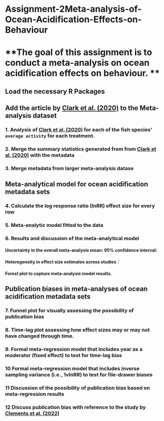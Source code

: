 # Assignment-2Meta-analysis-of-Ocean-Acidification-Effects-on-Behaviour
# **The goal of this assignment is to conduct a meta-analysis on ocean acidification effects on behaviour. **
## **Load the necessary R Packages**

## **Add the article by [Clark et al. (2020)](https://doi.org/10.1038/s41586-019-1903-y) to the Meta-analysis dataset**

### 1. Analysis of [Clark et al. (2020)](https://doi.org/10.1038/s41586-019-1903-y) for each of the fish species’ `average activity` for each treatment.

### 2. Merge the summary statistics generated from from [Clark et al. (2020)](https://doi.org/10.1038/s41586-019-1903-y) with the metadata

### 3. Merge metadata from larger meta-analysis datase

## **Meta-analytical model for ocean acidification metadata sets**

### 4. Calculate the log response ratio (lnRR) effect size for every row

### 5. Meta-analytic model fitted to the data

### 6. Results and discussion of the meta-analytical model

#### Uncertainty in the overall meta-analysis mean: 95% confidence interval:

#### Heterogeneity in effect size estimates across studies：

#### Forest plot to capture meta-analysis model results.

## **Publication biases in meta-analyses of ocean acidification metadata sets**

### 7. Funnel plot for visually assessing the possibility of publication bias  

### 8. Time-lag plot assessing how effect sizes may or may not have changed through time.

### 9. Formal meta-regression model that includes year as a moderator (fixed effect) to test for time-lag bias

### 10 Formal meta-regression model that includes inverse sampling variance (i.e., 1vlnRR) to test for file-drawer biases

### 11 Discussion of the possibility of publication bias based on meta-regression results

### 12 Discuss publication bias with reference to the study by [Clements et al. (2022)](https://doi.org/10.1371/journal.pbio.3001511) 




